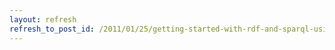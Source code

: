 ```yaml
---
layout: refresh
refresh_to_post_id: /2011/01/25/getting-started-with-rdf-and-sparql-using-sesame-and-python
---
```

